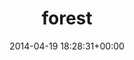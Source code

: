 ---
title:		"forest"
type:		"photos"
mediatype:		"upload"
location:		"TBC"
date:		"2014-04-19 18:28:31+00:00"
album:		"landscapes"
filename:		"forest.md"
series:		""
cl_public_id:		"landscapes/forest"
cl_version:		1497004673
format:		"tiff"
bytes:		3549816
width:		961
height:		1440
colours:
- "#2A3317"
- "#24331C"
- "#262316"
- "#23221E"
- "#2B3708"
- "#F5F1EB"
- "#1C201C"
- "#7B763C"
- "#576530"
- "#6B7135"
- "#80704A"
- "#D1B87A"
- "#E5E6D3"
- "#2A211C"
- "#4F630C"
- "#646E0C"
- "#CDC368"
- "#7D7168"
- "#242106"
- "#7E7811"
- "#80826C"
exposure_mode:		"Auto"
program:		"Program AE"
aperture:		"2.8"
focal_length:		"70.0 mm"
iso:		"640"
shutter_speed:		"1/2000"
metering:		"Multi-segment"
flash:		"Off, Did not fire"
white_balance:		"Custom"
colour_temp:		"4650"
has_crop:		"false"
orientation:		"Horizontal (normal)"
camera_model:		"NIKON D800"
lens_info:		"70-200mm f/2.8"
artist:		"No artist info"
x_resolution:		"300"
y_resolution:		"300"
---